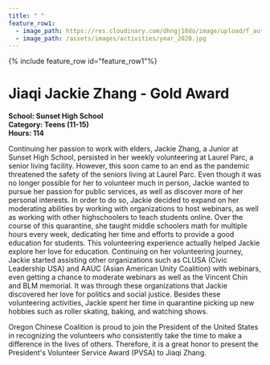 ```yaml
---
title: " "
feature_row1:
  - image_path: https://res.cloudinary.com/dhngj18do/image/upload/f_auto,q_auto/v1/images/pvsa/2020_jiaqi_zhang
  - image_path: /assets/images/activities/year_2020.jpg
---
```


{% include feature_row id="feature_row1"%}

# Jiaqi Jackie Zhang - Gold Award

**School: Sunset High School**  
**Category: Teens (11-15)**  
**Hours: 114**  

Continuing her passion to work with elders, Jackie Zhang, a Junior at Sunset High School, persisted in her weekly volunteering at Laurel Parc, a senior living facility. However, this soon came to an end as the pandemic threatened the safety of the seniors living at Laurel Parc. Even though it was no longer possible for her to volunteer much in person, Jackie wanted to pursue her passion for public services, as well as discover more of her personal interests. In order to do so, Jackie decided to expand on her moderating abilities by working with organizations to host webinars, as well as working with other highschoolers to teach students online. Over the course of this quarantine, she taught middle schoolers math for multiple hours every week, dedicating her time and efforts to provide a good education for students. This volunteering experience actually helped Jackie explore her love for education. Continuing on her volunteering journey, Jackie started assisting other organizations such as CLUSA (Civic Leadership USA) and AAUC (Asian American Unity Coalition) with webinars, even getting a chance to moderate webinars as well as the Vincent Chin and BLM memorial. It was through these organizations that Jackie discovered her love for politics and social justice. Besides these volunteering activities, Jackie spent her time in quarantine picking up new hobbies such as roller skating, baking, and watching shows.

Oregon Chinese Coalition is proud to join the President of the United States in recognizing the volunteers who consistently take the time to make a difference in the lives of others. Therefore, it is a great honor to present the President's Volunteer Service Award (PVSA) to Jiaqi Zhang.
